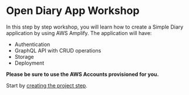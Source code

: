 # Open Diary App Workshop

In this step by step workshop, you will learn how to create a Simple Diary application by using AWS Amplify. The application will have:

- Authentication
- GraphQL API with CRUD operations
- Storage
- Deployment

**Please be sure to use the AWS Accounts provisioned for you.**

Start by [creating the project step](https://github.com/salihgueler/open_diary_app_workshop/blob/main/1_create_flutter_project.md).
